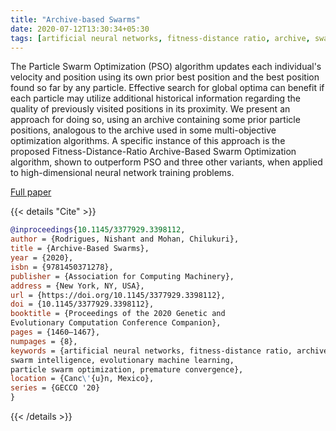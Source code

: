 ```yaml
---
title: "Archive-based Swarms"
date: 2020-07-12T13:30:34+05:30
tags: [artificial neural networks, fitness-distance ratio, archive, swarm intelligence, evolutionary machine learning, particle swarm optimization, premature convergence]
---
```

The Particle Swarm Optimization (PSO) algorithm updates each individual's velocity and position using its own prior best position and the best position found so far by any particle. Effective search for global optima can benefit if each particle may utilize additional historical information regarding the quality of previously visited positions in its proximity. We present an approach for doing so, using an archive containing some prior particle positions, analogous to the archive used in some multi-objective optimization algorithms. A specific instance of this approach is the proposed Fitness-Distance-Ratio Archive-Based Swarm Optimization algorithm, shown to outperform PSO and three other variants, when applied to high-dimensional neural network training problems.

[Full paper](https://dl.acm.org/doi/abs/10.1145/3377929.3398112)

{{< details "Cite" >}}
```bibtex
@inproceedings{10.1145/3377929.3398112,
author = {Rodrigues, Nishant and Mohan, Chilukuri},
title = {Archive-Based Swarms},
year = {2020},
isbn = {9781450371278},
publisher = {Association for Computing Machinery},
address = {New York, NY, USA},
url = {https://doi.org/10.1145/3377929.3398112},
doi = {10.1145/3377929.3398112},
booktitle = {Proceedings of the 2020 Genetic and 
Evolutionary Computation Conference Companion},
pages = {1460–1467},
numpages = {8},
keywords = {artificial neural networks, fitness-distance ratio, archive, 
swarm intelligence, evolutionary machine learning, 
particle swarm optimization, premature convergence},
location = {Canc\'{u}n, Mexico},
series = {GECCO '20}
}
```
{{< /details >}}
